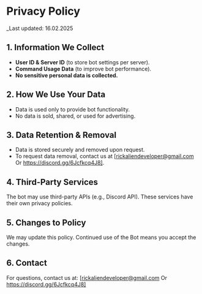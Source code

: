 # Privacy Policy  
_Last updated: 16.02.2025

## 1. Information We Collect  
- **User ID & Server ID** (to store bot settings per server).  
- **Command Usage Data** (to improve bot performance).  
- **No sensitive personal data is collected.**  

## 2. How We Use Your Data  
- Data is used only to provide bot functionality.  
- No data is sold, shared, or used for advertising.  

## 3. Data Retention & Removal  
- Data is stored securely and removed upon request.  
- To request data removal, contact us at [rickaliendeveloper@gmail.com Or https://discord.gg/6Jcfkcq4J8].  

## 4. Third-Party Services  
The bot may use third-party APIs (e.g., Discord API). These services have their own privacy policies.  

## 5. Changes to Policy  
We may update this policy. Continued use of the Bot means you accept the changes.  

## 6. Contact  
For questions, contact us at: [rickaliendeveloper@gmail.com Or https://discord.gg/6Jcfkcq4J8]  
